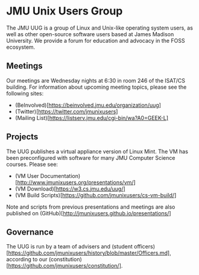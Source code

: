 # JMU Unix Users Group

The JMU UUG is a group of Linux and Unix-like operating system users, as well
as other open-source software users based at James Madison University. We
provide a forum for education and advocacy in the FOSS ecosystem.

## Meetings

Our meetings are Wednesday nights at 6:30 in room 246 of the ISAT/CS building.
For information about upcoming meeting topics, please see the following sites:

- (BeInvolved)[https://beinvolved.jmu.edu/organization/uug]
- (Twitter)[https://twitter.com/jmunixusers]
- (Mailing List)[https://listserv.jmu.edu/cgi-bin/wa?A0=GEEK-L]

## Projects

The UUG publishes a virtual appliance version of Linux Mint. The VM has been
preconfigured with software for many JMU Computer Science courses. Please see:

- (VM User Documentation)[http://www.jmunixusers.org/presentations/vm/]
- (VM Download)[https://w3.cs.jmu.edu/uug/]
- (VM Build Scripts)[https://github.com/jmunixusers/cs-vm-build/]

Note and scripts from previous presentations and meetings are also published on
(GitHub)[http://jmunixusers.github.io/presentations/]

## Governance

The UUG is run by a team of advisers and
(student officers)[https://github.com/jmunixusers/history/blob/master/Officers.md],
according to our (constitution)[https://github.com/jmunixusers/constitution/].
